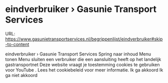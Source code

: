 # eindverbruiker › Gasunie Transport Services

URL: https://www.gasunietransportservices.nl/begrippenlijst/eindverbruiker#skip-to-content

eindverbruiker › Gasunie Transport Services
Spring naar inhoud
Menu tonen
Menu sluiten
een
verbruiker
die een
aansluiting
heeft op het
landelijk gastransportnet
Deze website vraagt je toestemming cookies te gebruiken voor
YouTube
. Lees het
cookiebeleid
voor meer informatie.
Ik ga akkoord
Ik ga niet akkoord